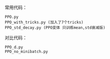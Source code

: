 常用代码：
```
PPO.py
PPO_with_tricks.py (加入了7个tricks)
PPO_std_decay.py (PPO变体 只训练mean,std衰减版)
```
对比代码：
```
PPO_d.py
PPO_no_minibatch.py
```